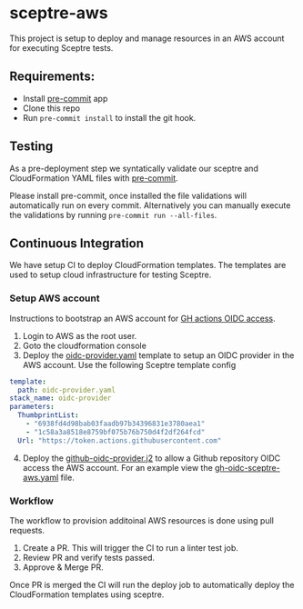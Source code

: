 # sceptre-aws
This project is setup to deploy and manage resources in an AWS account
for executing Sceptre tests.

## Requirements:
* Install [pre-commit](https://pre-commit.com/#install) app
* Clone this repo
* Run `pre-commit install` to install the git hook.

## Testing
As a pre-deployment step we syntatically validate our sceptre and
CloudFormation YAML files with [pre-commit](https://pre-commit.com).

Please install pre-commit, once installed the file validations will
automatically run on every commit.  Alternatively you can manually
execute the validations by running `pre-commit run --all-files`.

## Continuous Integration
We have setup CI to deploy CloudFormation templates.  The templates
are used to setup cloud infrastructure for testing Sceptre.

### Setup AWS account
Instructions to bootstrap an AWS account for [GH actions OIDC access].

1. Login to AWS as the root user.
2. Goto the cloudformation console
3. Deploy the [oidc-provider.yaml](oidc-provider.yaml) template to setup
an OIDC provider in the AWS account.  Use the following Sceptre template config
```yaml
template:
  path: oidc-provider.yaml
stack_name: oidc-provider
parameters:
  ThumbprintList:
    - "6938fd4d98bab03faadb97b34396831e3780aea1"
    - "1c58a3a8518e8759bf075b76b750d4f2df264fcd"
  Url: "https://token.actions.githubusercontent.com"
```
4. Deploy the [github-oidc-provider.j2](templates/github-oidc-provider.j2) to
allow a Github repository OIDC access the AWS account. For an example view the
[gh-oidc-sceptre-aws.yaml](config/prod/gh-oidc-sceptre-aws.yaml) file.


### Workflow
The workflow to provision additoinal AWS resources is done using pull requests.

1. Create a PR. This will trigger the CI to run a linter test job.
2. Review PR and verify tests passed.
3. Approve & Merge PR.

Once PR is merged the CI will run the deploy job to automatically
deploy the CloudFormation templates using sceptre.


[GH actions OIDC access]: https://docs.github.com/en/actions/deployment/security-hardening-your-deployments/configuring-openid-connect-in-amazon-web-services
